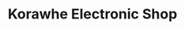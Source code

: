 ---
title: "Korawhe Electronic Shop"
url: /monrovia/korawhe-electronic-shop-un-drive/
shop: Elektronik
---